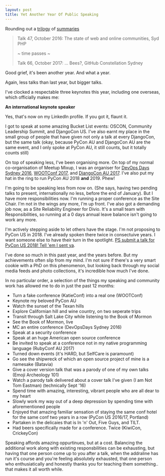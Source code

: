 ```yaml
---
layout: post
title: Yet Another Year Of Public Speaking
---
```


Rounding out a [trilogy](http://glasnt.com/blog/2015/11/04/a-year-of-public-speaking.html) of [summaries](http://glasnt.com/blog/2016/10/24/another-year-of-public-speaking.html)

> Talk 47, October 2016: The state of web and online communities, Syd PHP
>
> ~ time passes ~
>
> Talk 66, October 2017: ... Bees?, GitHub Constellation Sydney


Good grief, it's been another year. And what a year. 

Again, less talks than last year, but bigger talks. 

I've clocked a respectable three keynotes this year, including one overseas, which officially makes me: 

**An international keynote speaker**

Yes, that's now on my LinkedIn profile. If you got it, flaunt it. 

I got to speak at some amazing Bucket List events: OSCON, Community Leadership Summit, and DjangoCon US. I've also earnt my place in the small group of people that have given not only a talk at every DjangoCon, but the same talk (okay, because PyCon AU and DjangoCon AU are the same event, and I only spoke at PyCon AU, it still counts, but it totally counts still)

On top of speaking less, I've been organising more. On top of my normal co-organisation of Meetup Mixup, I was an organiser for [DevOps Days Sydney 2016](https://www.devopsdays.org/events/2016-sydney/welcome/), [WOOTConf 2017](https://opensource.com/article/17/1/women-open-technology-miniconf), and [DjangoCon AU 2017](https://2017.djangocon.com.au). I've also put my hat in the ring to run PyCon AU 2018 **and** 2019. Phew!

I'm going to be speaking less from now on. (She says, having two pending talks to present, internationally no less, before the end of January). But I have more responsibilities now. I'm running a proper conference as the Site Chair. I'm not in the wings any more, I'm up front. I've also got a demanding job now, as a Site Reliability Engineer for Divio. It's a small team with Responsibilities, so running at a 0 days annual leave balance isn't going to work any more. 

I'm actively stepping aside to let others have the stage. I'm not proposing to PyCon US in 2018. I've already spoken there twice in consectuive years. I want someone else to have their turn in the spotlight. [PS submit a talk for PyCon US 2018! Tell 'em I sent ya](https://us.pycon.org/2018/speaking/talks/). 

I've done so much in this past year, and the years before. But my achievements often slip from my mind. I'm not sure if there's a very smart cookie with a PhD on this phenomenon, but looking back through my social media feeds and photo collections, it's incredible how much I've done. 

In no particular order, a selection of the things my speaking and community work has allowed me to do in just the past 12 months: 
 * Turn a fake conference (KatieConf) into a real one (WOOTConf)
 * Keynote my beloved PyCon AU 
 * Watch the sunset of the Texan hills
 * Explore Californian hill and wine country, on two seperate trips
 * Transit through Salt Lake City while listening to the Book of Mormon
 * See the Book of Mormon, live
 * MC an entire conference (DevOpsDays Sydney 2016)
 * Speak at a security conference
 * Speak at an huge American open source conference
 * Be invited to speak at a conference not in my native programming language (RubyConf AU 2017)
 * Turned down events (it's HARD, but SelfCare is paramount)
 * Go see the shipwreck of which an open source project of mine is a namesake (Batavia)
 * Give a cover version talk that was a parody of one of my own talks (Emoji Archeology 101)
 * Watch a parody talk delivered about a cover talk I've given (I am Not Tom Eastman) (technically Sept '16)
 * Spend time with amazing, interesting, vibrant people who are all dear to my heart
 * Slowly work my way out of a deep depression by spending time with aforementioned people
 * Enjoyed that amazing familiar sensation of staying the same conf hotel for the same conf two years in a row (PyCon US 2016/17, Portland)
 * Partaken in the delicaies that is In 'n' Out, Five Guys, and TILT. 
 * Had beers specifically made for a conference. Twice (KiwiCon, CrickeyCon)


Speaking affords amazing oppurtinues, but at a cost. Balancing the additional work along with existing responsbilities can be exhausting, but having that one person come up to you after a talk, when the addraline has run it's course and you're feeling absolutely exhausted, that one person who enthusiatically and honestly thanks you for teaching them something.. that makes it all worth while. 
